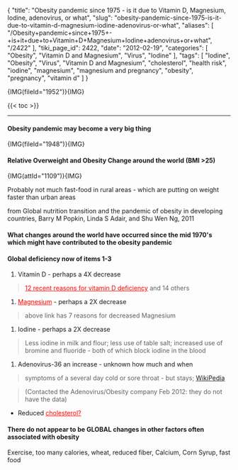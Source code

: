 {
    "title": "Obesity pandemic since 1975 - is it due to Vitamin D, Magnesium, Iodine, adenovirus, or what",
    "slug": "obesity-pandemic-since-1975-is-it-due-to-vitamin-d-magnesium-iodine-adenovirus-or-what",
    "aliases": [
        "/Obesity+pandemic+since+1975+-+is+it+due+to+Vitamin+D+Magnesium+Iodine+adenovirus+or+what",
        "/2422"
    ],
    "tiki_page_id": 2422,
    "date": "2012-02-19",
    "categories": [
        "Obesity",
        "Vitamin D and Magnesium",
        "Virus",
        "Iodine"
    ],
    "tags": [
        "Iodine",
        "Obesity",
        "Virus",
        "Vitamin D and Magnesium",
        "cholesterol",
        "health risk",
        "iodine",
        "magnesium",
        "magnesium and pregnancy",
        "obesity",
        "pregnancy",
        "vitamin d"
    ]
}


{IMG(fileId="1952")}{IMG}

{{< toc >}} 

---

#### Obesity pandemic may become a very big thing

{IMG(fileId="1948")}{IMG}

#### Relative Overweight and Obesity Change around the world (BMI >25)

{IMG(attId="1109")}{IMG}

Probably not much fast-food in rural areas - which are putting on weight faster than urban areas

from Global nutrition transition and the pandemic of obesity in developing countries, Barry M Popkin, Linda S Adair, and Shu Wen Ng, 2011

#### What changes around the world have occurred since the mid 1970's which might have contributed to the obesity pandemic

#### Global deficiency now of items 1-3

1. Vitamin D -  perhaps a 4X decrease

> <a href="/posts/12-recent-reasons-for-vitamin-d-deficiency" style="color: red; text-decoration: underline;" title="This link has an unknown page_id: 1586">12 recent reasons for vitamin D deficiency</a> and 14 others

1. <a href="/posts/magnesium" style="color: red; text-decoration: underline;" title="This link has an unknown page_id: 947">Magnesium</a> - perhaps a 2X decrease

> above link has 7 reasons for decreased Magnesium

1. Iodine - perhaps a 2X decrease

> Less iodine in milk and flour; less use of table salt; increased use of bromine and fluoride - both of which block iodine in the blood

1. Adenovirus-36  an increase - unknown how much and when

> symptoms of a several day cold or sore throat - but stays; [WikiPedia](http://en.wikipedia.org/wiki/Adenovirus_infection)

> (Contacted the Adenovirus/Obesity company Feb 2012: they do not have the data)

* Reduced <a href="/posts/cholesterol" style="color: red; text-decoration: underline;" title="This link has an unknown page_id: 1915">cholesterol?</a>

#### There do not appear to be GLOBAL changes in other factors often associated with obesity

Exercise, too many calories, wheat, reduced fiber, Calcium, Corn Syrup, fast food